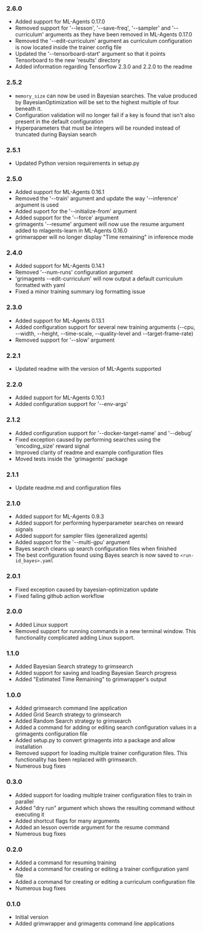 ### 2.6.0
- Added support for ML-Agents 0.17.0
- Removed support for '--lesson', '--save-freq', '--sampler' and '--curriculum' arguments as they have been removed in ML-Agents 0.17.0
- Removed the '--edit-curriculum' argument as curriculum configuration is now located inside the trainer config file
- Updated the '--tensorboard-start' argument so that it points Tensorboard to the new 'results' directory
- Added information regarding Tensorflow 2.3.0 and 2.2.0 to the readme

### 2.5.2
- `memory_size` can now be used in Bayesian searches. The value produced by BayesianOptimization will be set to the highest multiple of four beneath it.
- Configuration validation will no longer fail if a key is found that isn't also present in the default configuration
- Hyperparameters that must be integers will be rounded instead of truncated during Baysian search

### 2.5.1
- Updated Python version requirements in setup.py

### 2.5.0
- Added support for ML-Agents 0.16.1
- Removed the '--train' argument and update the way '--inference' argument is used
- Added suport for the '--initialize-from' argument
- Added support for the '--force' argument
- grimagents '--resume' argument will now use the resume argument added to mlagents-learn in ML-Agents 0.16.0
- grimwrapper will no longer display "Time remaining" in inference mode

### 2.4.0
- Added support for ML-Agents 0.14.1
- Removed '--num-runs' configuration argument
- 'grimagents --edit-curriculum' will now output a default curriculum formatted with yaml
- Fixed a minor training summary log formatting issue

### 2.3.0
- Added support for ML-Agents 0.13.1
- Added configuration support for several new training arguments (--cpu, --width, --height, --time-scale, --quality-level and --target-frame-rate)
- Removed support for '--slow' argument

### 2.2.1
- Updated readme with the version of ML-Agents supported

### 2.2.0
- Added support for ML-Agents 0.10.1
- Added configuration support for '--env-args'

### 2.1.2
- Added configuration support for '--docker-target-name' and '--debug'
- Fixed exception caused by performing searches using the 'encoding_size' reward signal
- Improved clarity of readme and example configuration files
- Moved tests inside the 'grimagents' package

### 2.1.1
- Update readme.md and configuration files

### 2.1.0
- Added support for ML-Agents 0.9.3
- Added support for performing hyperparameter searches on reward signals
- Added support for sampler files (generalized agents)
- Added support for the '--multi-gpu' argument
- Bayes search cleans up search configuration files when finished
- The best configuration found using Bayes search is now saved to `<run-id_bayes>.yaml`

### 2.0.1
- Fixed exception caused by bayesian-optimization update
- Fixed failing github action workflow

### 2.0.0
- Added Linux support
- Removed support for running commands in a new terminal window. This functionality complicated adding Linux support.

### 1.1.0
- Added Bayesian Search strategy to grimsearch
- Added support for saving and loading Bayesian Search progress
- Added "Estimated Time Remaining" to grimwrapper's output

### 1.0.0
- Added grimsearch command line application
- Added Grid Search strategy to grimsearch
- Added Random Search strategy to grimsearch
- Added a command for adding or editing search configuration values in a grimagents configuration file
- Added setup.py to convert grimagents into a package and allow installation
- Removed support for loading multiple trainer configuration files. This functionality has been replaced with grimsearch.
- Numerous bug fixes

### 0.3.0
- Added support for loading multiple trainer configuration files to train in parallel
- Added "dry run" argument which shows the resulting command without executing it
- Added shortcut flags for many arguments
- Added an lesson override argument for the resume command
- Numerous bug fixes

### 0.2.0
- Added a command for resuming training
- Added a command for creating or editing a trainer configuration yaml file
- Added a command for creating or editing a curriculum configuration file
- Numerous bug fixes

### 0.1.0
- Initial version
- Added grimwrapper and grimagents command line applications
